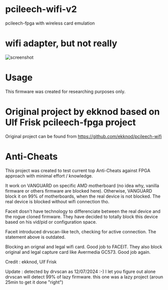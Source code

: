 # pcileech-wifi-v2
pcileech-fpga with wireless card emulation

# wifi adapter, but not really
![screenshot](https://i.imgur.com/kL8ozgs.png)

# Usage
This firmware was created for researching purposes only.  

# Original project by ekknod based on Ulf Frisk pcileech-fpga project
Original project can be found from https://github.com/ekknod/pcileech-wifi

# Anti-Cheats
This project was created to test current top Anti-Cheats against FPGA approach with minimal effort / knowledge.  

It work on VANGUARD on specific AMD motherboard (no idea why, vanilla firmware or others firmware are blocked here).
Otherwise, VANGUARD block it on 99% of motherboards, when the real device is not blocked.
The real device is blocked without wifi connection tho.


Faceit dosn't have technology to differenciate between the real device and the rogue cloned firmware.
They have decided to totally block this device based on his vid/pid or configuration space.

Faceit introduced drvscan-like tech, checking for active connection. The statement above is outdated.

Blocking an orignal and legal wifi card. Good job to FACEIT.
They also block original and legal capture card like Avermedia GC573.
Good job again.


Credit : ekknod, Ulf Frisk


Update : detected by drvscan as 12/07/2024 :-) I let you figure out alone
drvscan will detect 99% of lazy firmware. this one was a lazy project (aroun 25min to get it done "right")
